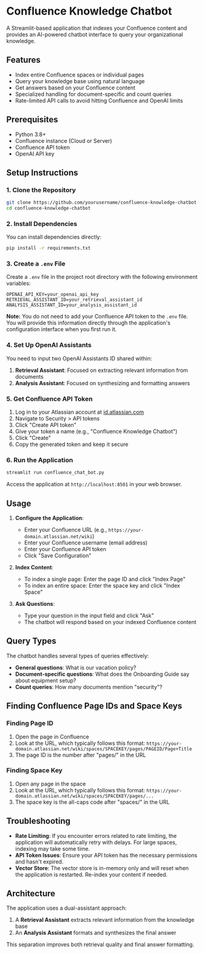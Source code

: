 # Confluence Knowledge Chatbot

A Streamlit-based application that indexes your Confluence content and provides an AI-powered chatbot interface to query your organizational knowledge.

## Features

- Index entire Confluence spaces or individual pages
- Query your knowledge base using natural language
- Get answers based on your Confluence content
- Specialized handling for document-specific and count queries
- Rate-limited API calls to avoid hitting Confluence and OpenAI limits

## Prerequisites

- Python 3.8+
- Confluence instance (Cloud or Server)
- Confluence API token
- OpenAI API key

## Setup Instructions

### 1. Clone the Repository

```bash
git clone https://github.com/yourusername/confluence-knowledge-chatbot.git
cd confluence-knowledge-chatbot
```

### 2. Install Dependencies

You can install dependencies directly:

```bash
pip install -r requirements.txt
```

### 3. Create a `.env` File

Create a `.env` file in the project root directory with the following environment variables:

```
OPENAI_API_KEY=your_openai_api_key
RETRIEVAL_ASSISTANT_ID=your_retrieval_assistant_id
ANALYSIS_ASSISTANT_ID=your_analysis_assistant_id
```

**Note:** You do not need to add your Confluence API token to the `.env` file. You will provide this information directly through the application's configuration interface when you first run it.

### 4. Set Up OpenAI Assistants

You need to input two OpenAI Assistants ID shared within:

1. **Retrieval Assistant**: Focused on extracting relevant information from documents
2. **Analysis Assistant**: Focused on synthesizing and formatting answers

### 5. Get Confluence API Token

1. Log in to your Atlassian account at [id.atlassian.com](https://id.atlassian.com/)
2. Navigate to Security > API tokens
3. Click "Create API token"
4. Give your token a name (e.g., "Confluence Knowledge Chatbot")
5. Click "Create"
6. Copy the generated token and keep it secure

### 6. Run the Application

```bash
streamlit run confluence_chat_bot.py
```

Access the application at `http://localhost:8501` in your web browser.

## Usage

1. **Configure the Application**:
   - Enter your Confluence URL (e.g., `https://your-domain.atlassian.net/wiki`)
   - Enter your Confluence username (email address)
   - Enter your Confluence API token
   - Click "Save Configuration"

2. **Index Content**:
   - To index a single page: Enter the page ID and click "Index Page"
   - To index an entire space: Enter the space key and click "Index Space"

3. **Ask Questions**:
   - Type your question in the input field and click "Ask"
   - The chatbot will respond based on your indexed Confluence content

## Query Types

The chatbot handles several types of queries effectively:

- **General questions**: What is our vacation policy?
- **Document-specific questions**: What does the Onboarding Guide say about equipment setup?
- **Count queries**: How many documents mention "security"?

## Finding Confluence Page IDs and Space Keys

### Finding Page ID
1. Open the page in Confluence
2. Look at the URL, which typically follows this format:
   `https://your-domain.atlassian.net/wiki/spaces/SPACEKEY/pages/PAGEID/Page+Title`
3. The page ID is the number after "pages/" in the URL

### Finding Space Key
1. Open any page in the space
2. Look at the URL, which typically follows this format:
   `https://your-domain.atlassian.net/wiki/spaces/SPACEKEY/pages/...`
3. The space key is the all-caps code after "spaces/" in the URL

## Troubleshooting

- **Rate Limiting**: If you encounter errors related to rate limiting, the application will automatically retry with delays. For large spaces, indexing may take some time.
- **API Token Issues**: Ensure your API token has the necessary permissions and hasn't expired.
- **Vector Store**: The vector store is in-memory only and will reset when the application is restarted. Re-index your content if needed.

## Architecture

The application uses a dual-assistant approach:
1. A **Retrieval Assistant** extracts relevant information from the knowledge base
2. An **Analysis Assistant** formats and synthesizes the final answer

This separation improves both retrieval quality and final answer formatting.
